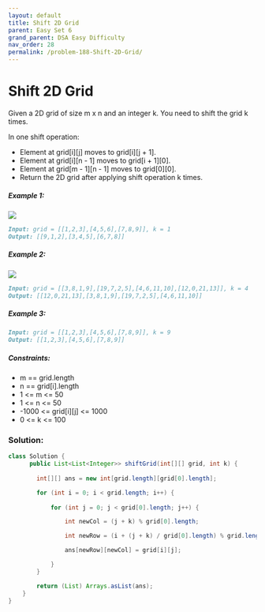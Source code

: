 ```yaml
---
layout: default
title: Shift 2D Grid
parent: Easy Set 6
grand_parent: DSA Easy Difficulty
nav_order: 28
permalink: /problem-188-Shift-2D-Grid/
---
```

# Shift 2D Grid
Given a 2D grid of size m x n and an integer k. You need to shift the grid k times.

In one shift operation:

* Element at grid[i][j] moves to grid[i][j + 1].
* Element at grid[i][n - 1] moves to grid[i + 1][0].
* Element at grid[m - 1][n - 1] moves to grid[0][0].
* Return the 2D grid after applying shift operation k times.

##### Example 1:
![](../../assets/images/ds/e1.png![img.png](img.png))
```markdown
Input: grid = [[1,2,3],[4,5,6],[7,8,9]], k = 1
Output: [[9,1,2],[3,4,5],[6,7,8]]
```
##### Example 2:
![](../../assets/images/ds/e2.png)
```markdown
Input: grid = [[3,8,1,9],[19,7,2,5],[4,6,11,10],[12,0,21,13]], k = 4
Output: [[12,0,21,13],[3,8,1,9],[19,7,2,5],[4,6,11,10]]
```
##### Example 3:
```markdown
Input: grid = [[1,2,3],[4,5,6],[7,8,9]], k = 9
Output: [[1,2,3],[4,5,6],[7,8,9]]
```
##### Constraints:
* m == grid.length
* n == grid[i].length
* 1 <= m <= 50
* 1 <= n <= 50
* -1000 <= grid[i][j] <= 1000
* 0 <= k <= 100

### Solution:
```java
class Solution {
      public List<List<Integer>> shiftGrid(int[][] grid, int k) {
          
        int[][] ans = new int[grid.length][grid[0].length];

        for (int i = 0; i < grid.length; i++) {
            
            for (int j = 0; j < grid[0].length; j++) {

                int newCol = (j + k) % grid[0].length;

                int newRow = (i + (j + k) / grid[0].length) % grid.length;

                ans[newRow][newCol] = grid[i][j];

            }
        }

        return (List) Arrays.asList(ans);
    }
}
```
